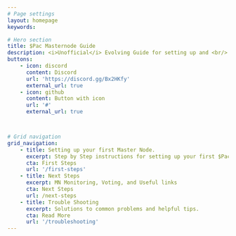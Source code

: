 ```yaml
---
# Page settings
layout: homepage
keywords:

# Hero section
title: $Pac Masternode Guide
description: <i>Unofficial</i> Evolving Guide for setting up and <br/> maintaining Masternodes for $Pac 
buttons:
    - icon: discord
      content: Discord
      url: 'https://discord.gg/Bx2HKfy'
      external_url: true
    - icon: github
      content: Button with icon
      url: '#'
      external_url: true



# Grid navigation
grid_navigation:
    - title: Setting up your first Master Node.
      excerpt: Step by Step instructions for setting up your first $Pac Masternode
      cta: First Steps
      url: '/first-steps'
    - title: Next Steps
      excerpt: MN Monitoring, Voting, and Useful links
      cta: Next Steps
      url: /next-steps  
    - title: Trouble Shooting
      excerpt: Solutions to common problems and helpful tips.
      cta: Read More
      url: '/troubleshooting'
---
```



